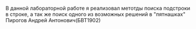 В данной лабораторной работе я реализовал метотды поиска подстроки в строке, а так же поиск одного из возможных решений в "пятнашках"
Пирогов Андрей Антонович(БВТ1902)

